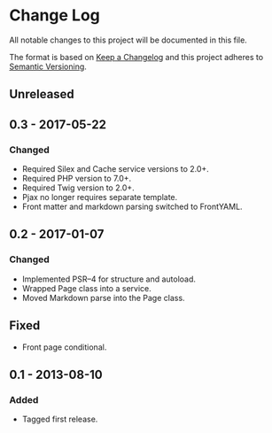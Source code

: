 # Change Log
All notable changes to this project will be documented in this file.

The format is based on [Keep a Changelog](http://keepachangelog.com/) 
and this project adheres to [Semantic Versioning](http://semver.org/).

## Unreleased

## 0.3 - 2017-05-22

### Changed
 - Required Silex and Cache service versions to 2.0+. 
 - Required PHP version to 7.0+.
 - Required Twig version to 2.0+.
 - Pjax no longer requires separate template.
 - Front matter and markdown parsing switched to FrontYAML.

## 0.2 - 2017-01-07

### Changed
 - Implemented PSR–4 for structure and autoload.
 - Wrapped Page class into a service.
 - Moved Markdown parse into the Page class.

## Fixed
 - Front page conditional.

## 0.1 - 2013-08-10

### Added
 - Tagged first release. 